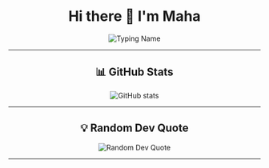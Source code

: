 <div align="center">

# Hi there 👋 I'm Maha 
![Typing Name](https://readme-typing-svg.herokuapp.com?font=Fira+Code&size=24&duration=2000&pause=500&color=F70000&width=400&lines=MahaRafeet)

---

## 📊 GitHub Stats
<img src="https://github-readme-stats.vercel.app/api?username=MahaRafeet&show_icons=true&rank_icon=github&theme=dark&border_radius=12" alt="GitHub stats" />

---

## 💡 Random Dev Quote
<img src="https://quotes-github-readme.vercel.app/api?type=horizontal&theme=dark" alt="Random Dev Quote" />

---


</div>
